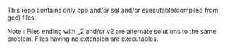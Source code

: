 This repo contains only cpp and/or sql and/or executable(compiled from gcc) files.

Note : Files ending with _2 and/or v2 are alternate solutions to the same problem. Files having no extension are executables.
